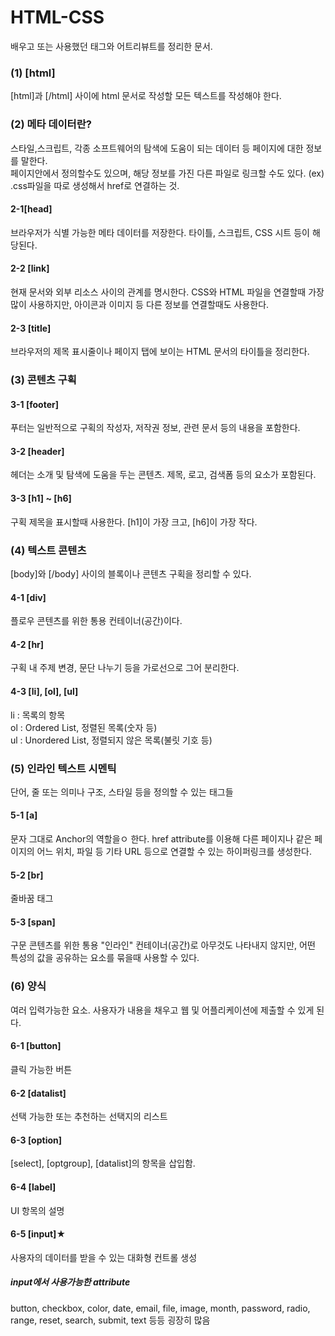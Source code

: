 # HTML-CSS
배우고 또는 사용했던 태그와 어트리뷰트를 정리한 문서.

### (1) [html]
[html]과 [/html] 사이에 html 문서로 작성할 모든 텍스트를 작성해야 한다.

### (2) 메타 데이터란?
스타일,스크립트, 각종 소프트웨어의 탐색에 도움이 되는 데이터 등 페이지에 대한 정보를 말한다.  
페이지안에서 정의할수도 있으며, 해당 정보를 가진 다른 파일로 링크할 수도 있다. (ex) .css파일을 따로 생성해서 href로 연결하는 것.  

#### 2-1[head]  
브라우저가 식별 가능한 메타 데이터를 저장한다. 타이틀, 스크립트, CSS 시트 등이 해당된다.  

#### 2-2 [link]  
현재 문서와 외부 리소스 사이의 관계를 명시한다. CSS와 HTML 파일을 연결할때 가장 많이 사용하지만, 아이콘과 이미지 등 다른 정보를 연결할때도 사용한다.  

#### 2-3 [title]  
브라우저의 제목 표시줄이나 페이지 탭에 보이는 HTML 문서의 타이틀을 정리한다.  

### (3) 콘텐츠 구획  
#### 3-1 [footer]  
푸터는 일반적으로 구획의 작성자, 저작권 정보, 관련 문서 등의 내용을 포함한다.  
#### 3-2 [header]  
헤더는 소개 및 탐색에 도움을 두는 콘텐츠. 제목, 로고, 검색폼 등의 요소가 포함된다.  
#### 3-3 [h1] ~ [h6]  
구획 제목을 표시할때 사용한다. [h1]이 가장 크고, [h6]이 가장 작다.  

### (4) 텍스트 콘텐츠  
[body]와 [/body] 사이의 블록이나 콘텐츠 구획을 정리할 수 있다.  

#### 4-1 [div]  
플로우 콘텐츠를 위한 통용 컨테이너(공간)이다.  

#### 4-2 [hr]  
구획 내 주제 변경, 문단 나누기 등을 가로선으로 그어 분리한다.  

#### 4-3 [li], [ol], [ul]  
li : 목록의 항목  
ol : Ordered List, 정렬된 목록(숫자 등)  
ul : Unordered List, 정렬되지 않은 목록(불릿 기호 등)  

### (5) 인라인 텍스트 시멘틱  
단어, 줄 또는 의미나 구조, 스타일 등을 정의할 수 있는 태그들  
#### 5-1 [a]  
문자 그대로 Anchor의 역할을ㅇ 한다. href attribute를 이용해 다른 페이지나 같은 페이지의 어느 위치, 파일 등 기타 URL 등으로 연결할 수 있는 하이퍼링크를 생성한다.  
#### 5-2 [br]  
줄바꿈 태그  
#### 5-3 [span]  
구문 콘텐츠를 위한 통용 "인라인" 컨테이너(공간)로 아무것도 나타내지 않지만, 어떤 특성의 값을 공유하는 요소를 묶을때 사용할 수 있다.

### (6) 양식  
여러 입력가능한 요소. 사용자가 내용을 채우고 웹 및 어플리케이션에 제출할 수 있게 된다.  
#### 6-1 [button]  
클릭 가능한 버튼  
#### 6-2 [datalist]  
선택 가능한 또는 추천하는 선택지의 리스트  
#### 6-3 [option]  
[select], [optgroup], [datalist]의 항목을 삽입함.
#### 6-4 [label]  
UI 항목의 설명  
#### 6-5 [input]★  
사용자의 데이터를 받을 수 있는 대화형 컨트롤 생성  
##### input에서 사용가능한 attribute  
button, checkbox, color, date, email, file, image, month, password, radio, range, reset, search, submit, text 등등 굉장히 많음  
